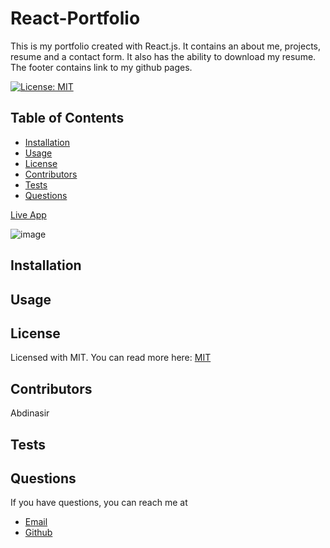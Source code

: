# React-Portfolio

This is my portfolio created with React.js. It contains an about me, projects, resume and a contact form. It also has the ability to download my resume. The footer contains link to my github pages.

[![License: MIT](https://img.shields.io/badge/License-MIT-yellow.svg)](https://opensource.org/licenses/MIT)

## Table of Contents
* [Installation](#installation)
* [Usage](#usage)
* [License](#license)
* [Contributors](#contributors)
* [Tests](#tests)
* [Questions](#questions) 

[Live App](https://abdinasirh.github.io/react-portfolio/)

![image](https://user-images.githubusercontent.com/68516914/162831821-9e22a501-7547-4316-85fe-b77fb60fd40f.png)


## Installation


## Usage


## License
Licensed with MIT. You can read more here:
[MIT](https://opensource.org/licenses/MIT)


## Contributors
Abdinasir

## Tests


## Questions

If you have questions, you can reach me at 
* [Email](abdinasirduud20@gmail.com)
* [Github](https://github.com/abdinasirh)





